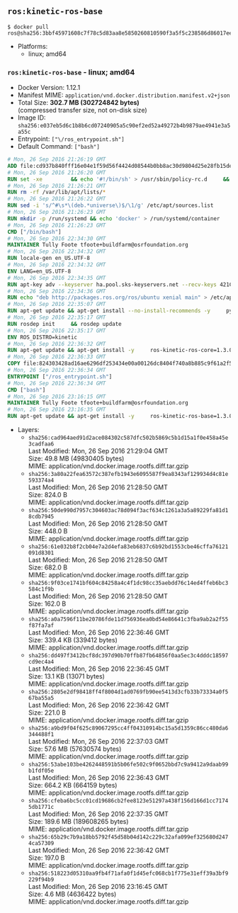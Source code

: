 ## `ros:kinetic-ros-base`

```console
$ docker pull ros@sha256:3bbf45971608c7f78c5d83aa8e5850260810590f3a5f5c238586d86017ee043e
```

-	Platforms:
	-	linux; amd64

### `ros:kinetic-ros-base` - linux; amd64

-	Docker Version: 1.12.1
-	Manifest MIME: `application/vnd.docker.distribution.manifest.v2+json`
-	Total Size: **302.7 MB (302724842 bytes)**  
	(compressed transfer size, not on-disk size)
-	Image ID: `sha256:e037eb5d6c1b8b6cd07240905a5c90ef2ed52a49272b4b9879ae4941e3a5a55c`
-	Entrypoint: `["\/ros_entrypoint.sh"]`
-	Default Command: `["bash"]`

```dockerfile
# Mon, 26 Sep 2016 21:26:19 GMT
ADD file:cd937b840fff16e04e1f59d56f4424d08544b0bb8ac30d9804d25e28fb15ded3 in / 
# Mon, 26 Sep 2016 21:26:20 GMT
RUN set -xe 		&& echo '#!/bin/sh' > /usr/sbin/policy-rc.d 	&& echo 'exit 101' >> /usr/sbin/policy-rc.d 	&& chmod +x /usr/sbin/policy-rc.d 		&& dpkg-divert --local --rename --add /sbin/initctl 	&& cp -a /usr/sbin/policy-rc.d /sbin/initctl 	&& sed -i 's/^exit.*/exit 0/' /sbin/initctl 		&& echo 'force-unsafe-io' > /etc/dpkg/dpkg.cfg.d/docker-apt-speedup 		&& echo 'DPkg::Post-Invoke { "rm -f /var/cache/apt/archives/*.deb /var/cache/apt/archives/partial/*.deb /var/cache/apt/*.bin || true"; };' > /etc/apt/apt.conf.d/docker-clean 	&& echo 'APT::Update::Post-Invoke { "rm -f /var/cache/apt/archives/*.deb /var/cache/apt/archives/partial/*.deb /var/cache/apt/*.bin || true"; };' >> /etc/apt/apt.conf.d/docker-clean 	&& echo 'Dir::Cache::pkgcache ""; Dir::Cache::srcpkgcache "";' >> /etc/apt/apt.conf.d/docker-clean 		&& echo 'Acquire::Languages "none";' > /etc/apt/apt.conf.d/docker-no-languages 		&& echo 'Acquire::GzipIndexes "true"; Acquire::CompressionTypes::Order:: "gz";' > /etc/apt/apt.conf.d/docker-gzip-indexes 		&& echo 'Apt::AutoRemove::SuggestsImportant "false";' > /etc/apt/apt.conf.d/docker-autoremove-suggests
# Mon, 26 Sep 2016 21:26:21 GMT
RUN rm -rf /var/lib/apt/lists/*
# Mon, 26 Sep 2016 21:26:22 GMT
RUN sed -i 's/^#\s*\(deb.*universe\)$/\1/g' /etc/apt/sources.list
# Mon, 26 Sep 2016 21:26:23 GMT
RUN mkdir -p /run/systemd && echo 'docker' > /run/systemd/container
# Mon, 26 Sep 2016 21:26:23 GMT
CMD ["/bin/bash"]
# Mon, 26 Sep 2016 22:34:30 GMT
MAINTAINER Tully Foote tfoote+buildfarm@osrfoundation.org
# Mon, 26 Sep 2016 22:34:32 GMT
RUN locale-gen en_US.UTF-8
# Mon, 26 Sep 2016 22:34:32 GMT
ENV LANG=en_US.UTF-8
# Mon, 26 Sep 2016 22:34:35 GMT
RUN apt-key adv --keyserver ha.pool.sks-keyservers.net --recv-keys 421C365BD9FF1F717815A3895523BAEEB01FA116
# Mon, 26 Sep 2016 22:34:36 GMT
RUN echo "deb http://packages.ros.org/ros/ubuntu xenial main" > /etc/apt/sources.list.d/ros-latest.list
# Mon, 26 Sep 2016 22:35:07 GMT
RUN apt-get update && apt-get install --no-install-recommends -y     python-rosdep     python-rosinstall     python-vcstools     && rm -rf /var/lib/apt/lists/*
# Mon, 26 Sep 2016 22:35:17 GMT
RUN rosdep init     && rosdep update
# Mon, 26 Sep 2016 22:35:17 GMT
ENV ROS_DISTRO=kinetic
# Mon, 26 Sep 2016 22:36:32 GMT
RUN apt-get update && apt-get install -y     ros-kinetic-ros-core=1.3.0-0*     && rm -rf /var/lib/apt/lists/*
# Mon, 26 Sep 2016 22:36:33 GMT
COPY file:824303428ad16ae6296df253434e00a00126dc8404f740a8b885c9f61a2f5fcb in / 
# Mon, 26 Sep 2016 22:36:34 GMT
ENTRYPOINT ["/ros_entrypoint.sh"]
# Mon, 26 Sep 2016 22:36:34 GMT
CMD ["bash"]
# Mon, 26 Sep 2016 23:16:15 GMT
MAINTAINER Tully Foote tfoote+buildfarm@osrfoundation.org
# Mon, 26 Sep 2016 23:16:35 GMT
RUN apt-get update && apt-get install -y     ros-kinetic-ros-base=1.3.0-0*     && rm -rf /var/lib/apt/lists/*
```

-	Layers:
	-	`sha256:cad964aed91d2ace084302c587dfc502b5869c5b1d15a1f0e458a45e3cadfaa6`  
		Last Modified: Mon, 26 Sep 2016 21:29:04 GMT  
		Size: 49.8 MB (49830405 bytes)  
		MIME: application/vnd.docker.image.rootfs.diff.tar.gzip
	-	`sha256:3a80a22fea63572c387efb1943e6095587f9ea8343af129934d4c81e593374a4`  
		Last Modified: Mon, 26 Sep 2016 21:28:50 GMT  
		Size: 824.0 B  
		MIME: application/vnd.docker.image.rootfs.diff.tar.gzip
	-	`sha256:50de990d7957c304603ac78d094f3acf634c1261a3a5a89229fa81d18cdb7945`  
		Last Modified: Mon, 26 Sep 2016 21:28:50 GMT  
		Size: 448.0 B  
		MIME: application/vnd.docker.image.rootfs.diff.tar.gzip
	-	`sha256:61e032b8f2cb04e7a2d4efa83eb6837c6b92bd1553cbe46cffa76121091d8301`  
		Last Modified: Mon, 26 Sep 2016 21:28:50 GMT  
		Size: 682.0 B  
		MIME: application/vnd.docker.image.rootfs.diff.tar.gzip
	-	`sha256:9f03ce1741bf604c84258a4c4f1dc98cc35aebdd76c14ed4ffeb6bc3584c1f9b`  
		Last Modified: Mon, 26 Sep 2016 21:28:50 GMT  
		Size: 162.0 B  
		MIME: application/vnd.docker.image.rootfs.diff.tar.gzip
	-	`sha256:a0a7596f11be20786fde11d756936ea0bd54e86641c3fba9ab2a2f55f87fa7af`  
		Last Modified: Mon, 26 Sep 2016 22:36:46 GMT  
		Size: 339.4 KB (339412 bytes)  
		MIME: application/vnd.docker.image.rootfs.diff.tar.gzip
	-	`sha256:dd497f3412bcf8dc397d90b70ffb87fb64856f0aa5ec3c4dddc18597cd9ec4a4`  
		Last Modified: Mon, 26 Sep 2016 22:36:45 GMT  
		Size: 13.1 KB (13071 bytes)  
		MIME: application/vnd.docker.image.rootfs.diff.tar.gzip
	-	`sha256:2805e2df98418ff4f8004d1ad0769fb90ee5413d3cfb33b73334a0f567ba55a5`  
		Last Modified: Mon, 26 Sep 2016 22:36:42 GMT  
		Size: 221.0 B  
		MIME: application/vnd.docker.image.rootfs.diff.tar.gzip
	-	`sha256:a9bd9f04f625c89067295cc4ff04310914bc15a5d1359c86cc480da6344488f1`  
		Last Modified: Mon, 26 Sep 2016 22:37:03 GMT  
		Size: 57.6 MB (57630574 bytes)  
		MIME: application/vnd.docker.image.rootfs.diff.tar.gzip
	-	`sha256:53abe103be4262448591b5b06fe502c9f0652bbd7c9a9412a9daab99b1fdf05e`  
		Last Modified: Mon, 26 Sep 2016 22:36:43 GMT  
		Size: 664.2 KB (664159 bytes)  
		MIME: application/vnd.docker.image.rootfs.diff.tar.gzip
	-	`sha256:cfeba6bc5cc01cd19686cb2fee8123e51297a438f156d166d1cc71745db1771c`  
		Last Modified: Mon, 26 Sep 2016 22:37:35 GMT  
		Size: 189.6 MB (189608265 bytes)  
		MIME: application/vnd.docker.image.rootfs.diff.tar.gzip
	-	`sha256:65b29c7b9a18bb5792f45d58b04d142c229c32afa099ef325680d2474ca57309`  
		Last Modified: Mon, 26 Sep 2016 22:36:42 GMT  
		Size: 197.0 B  
		MIME: application/vnd.docker.image.rootfs.diff.tar.gzip
	-	`sha256:518223d05310aa9fb4f71afa0f1d45efc068cb1f775e31eff39a3bf9229f94b9`  
		Last Modified: Mon, 26 Sep 2016 23:16:45 GMT  
		Size: 4.6 MB (4636422 bytes)  
		MIME: application/vnd.docker.image.rootfs.diff.tar.gzip
